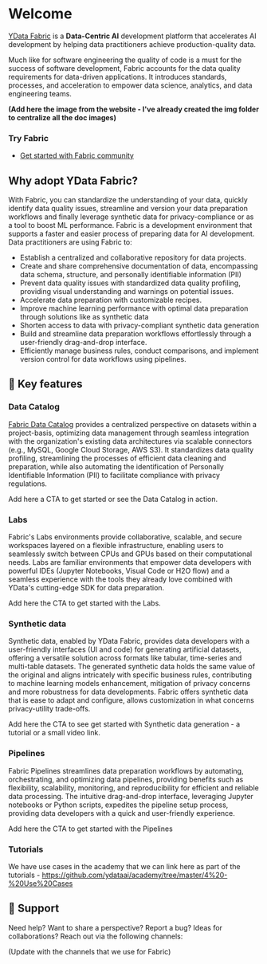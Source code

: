 # Welcome

[YData Fabric](https://ydata.ai/products/fabric) is a **Data-Centric AI** development platform that accelerates
AI development by helping data practitioners achieve production-quality data.

Much like for software engineering the quality of code is a must for the success of software development, Fabric
accounts for the data quality requirements for data-driven applications. It introduces standards, processes, and 
acceleration to empower data science, analytics, and data engineering teams.

**(Add here the image from the website - I've already created the img folder to centralize all the doc images)**

### Try Fabric
- [Get started with Fabric community](get-started/fabric_community.md)

## Why adopt YData Fabric?

With Fabric, you can standardize the understanding of your data, quickly identify data quality issues, streamline and
version your data preparation workflows and finally leverage synthetic data for privacy-compliance or as a tool to boost ML
performance. Fabric is a development environment that supports a faster and easier process of preparing data for AI development.
Data practitioners are using Fabric to: 

- Establish a centralized and collaborative repository for data projects.
- Create and share comprehensive documentation of data, encompassing data schema, structure, and personally identifiable information (PII)
- Prevent data quality issues with standardized data quality profiling, providing visual understanding and warnings on potential issues.
- Accelerate data preparation with customizable recipes.
- Improve machine learning performance with optimal data preparation through solutions like as synthetic data
- Shorten access to data with privacy-compliant synthetic data generation
- Build and streamline data preparation workflows effortlessly through a user-friendly drag-and-drop interface.
- Efficiently manage business rules, conduct comparisons, and implement version control for data workflows using pipelines.

## 📝 Key features

### Data Catalog
[Fabric Data Catalog](https://ydata.ai/products/data_catalog) provides a centralized perspective on datasets within a project-basis, optimizing data management
through seamless integration with the organization's existing data architectures via scalable connectors (e.g., MySQL, Google Cloud Storage, AWS S3).
It standardizes data quality profiling, streamlining the processes of efficient data cleaning and preparation,
while also automating the identification of Personally Identifiable Information (PII) to facilitate compliance with privacy regulations.

Add here a CTA to get started or see the Data Catalog in action.

### Labs

Fabric's Labs environments provide collaborative, scalable, and secure workspaces layered on a flexible infrastructure, enabling users to
seamlessly switch between CPUs and GPUs based on their computational needs. Labs are familiar environments that empower data developers with
powerful IDEs (Jupyter Notebooks, Visual Code or H2O flow) and a seamless experience with the tools they already love combined with YData's
cutting-edge SDK for data preparation.

Add here the CTA to get started with the Labs.

### Synthetic data
Synthetic data, enabled by YData Fabric, provides data developers with a user-friendly interfaces (UI and code) for
generating artificial datasets, offering a versatile solution across formats like tabular, time-series and multi-table datasets.
The generated synthetic data holds the same value of the original and aligns intricately with specific business rules, contributing
to machine learning models enhancement, mitigation of privacy concerns and more robustness for data developments.
Fabric offers synthetic data that is ease to adapt and configure, allows customization in what concerns privacy-utility trade-offs.

Add here the CTA to see get started with Synthetic data generation - a tutorial or a small video link.

### Pipelines
Fabric Pipelines streamlines data preparation workflows by automating, orchestrating, and optimizing data pipelines,
providing benefits such as flexibility, scalability, monitoring, and reproducibility for efficient and reliable data processing.
The intuitive drag-and-drop interface, leveraging Jupyter notebooks or Python scripts, expedites the pipeline setup process,
providing data developers with a quick and user-friendly experience.

Add here the CTA to get started with the Pipelines

### Tutorials

We have use cases in the academy that we can link here as part of the tutorials - https://github.com/ydataai/academy/tree/master/4%20-%20Use%20Cases

## 🙋 Support
Need help? Want to share a perspective? Report a bug? Ideas for collaborations? Reach out via the following channels:

(Update with the channels that we use for Fabric)

